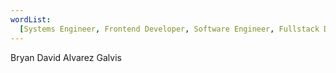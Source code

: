 ```yaml
---
wordList:
  [Systems Engineer, Frontend Developer, Software Engineer, Fullstack Developer]
---
```


Bryan David Alvarez Galvis
